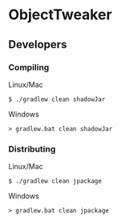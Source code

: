 # ObjectTweaker

## Developers

### Compiling
Linux/Mac
```shell script
$ ./gradlew clean shadowJar
```


Windows
```shell script
> gradlew.bat clean shadowJar
```



### Distributing
Linux/Mac
```shell script
$ ./gradlew clean jpackage
```
Windows
```shell script
> gradlew.bat clean jpackage
```
